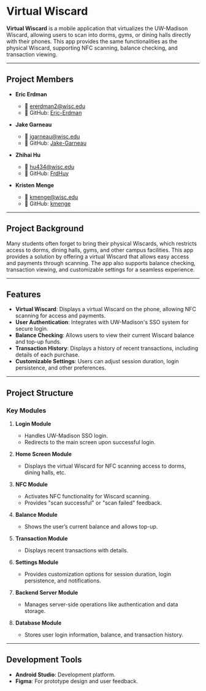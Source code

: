 # Virtual Wiscard

**Virtual Wiscard** is a mobile application that virtualizes the UW-Madison Wiscard, allowing users to scan into dorms, gyms, or dining halls directly with their phones. This app provides the same functionalities as the physical Wiscard, supporting NFC scanning, balance checking, and transaction viewing.

---

## Project Members

- **Eric Erdman**
    - 📧 ererdman2@wisc.edu
    - 🔗 GitHub: [Eric-Erdman](https://github.com/Eric-Erdman)

- **Jake Garneau**
    - 📧 jgarneau@wisc.edu
    - 🔗 GitHub: [Jake-Garneau](https://github.com/Jake-Garneau)

- **Zhihai Hu**
    - 📧 hu434@wisc.edu
    - 🔗 GitHub: [FrdHuy](https://github.com/FrdHuy)

- **Kristen Menge**
    - 📧 kmenge@wisc.edu
    - 🔗 GitHub: [kmenge](https://github.com/kmenge)

---

## Project Background

Many students often forget to bring their physical Wiscards, which restricts access to dorms, dining halls, gyms, and other campus facilities. This app provides a solution by offering a virtual Wiscard that allows easy access and payments through scanning. The app also supports balance checking, transaction viewing, and customizable settings for a seamless experience.

---

## Features

- **Virtual Wiscard**: Displays a virtual Wiscard on the phone, allowing NFC scanning for access and payments.
- **User Authentication**: Integrates with UW-Madison's SSO system for secure login.
- **Balance Checking**: Allows users to view their current Wiscard balance and top-up funds.
- **Transaction History**: Displays a history of recent transactions, including details of each purchase.
- **Customizable Settings**: Users can adjust session duration, login persistence, and other preferences.

---

## Project Structure

### Key Modules

1. **Login Module**
    - Handles UW-Madison SSO login.
    - Redirects to the main screen upon successful login.

2. **Home Screen Module**
    - Displays the virtual Wiscard for NFC scanning access to dorms, dining halls, etc.

3. **NFC Module**
    - Activates NFC functionality for Wiscard scanning.
    - Provides "scan successful" or "scan failed" feedback.

4. **Balance Module**
    - Shows the user’s current balance and allows top-up.

5. **Transaction Module**
    - Displays recent transactions with details.

6. **Settings Module**
    - Provides customization options for session duration, login persistence, and notifications.

7. **Backend Server Module**
    - Manages server-side operations like authentication and data storage.

8. **Database Module**
    - Stores user login information, balance, and transaction history.

---

## Development Tools

- **Android Studio**: Development platform.
- **Figma**: For prototype design and user feedback.


